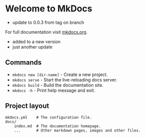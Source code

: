 # Welcome to MkDocs

- update to 0.0.3 from tag on branch

For full documentation visit [mkdocs.org](https://www.mkdocs.org).

- added to a new version
- just another update

## Commands

- `mkdocs new [dir-name]` - Create a new project.
- `mkdocs serve` - Start the live-reloading docs server.
- `mkdocs build` - Build the documentation site.
- `mkdocs -h` - Print help message and exit.

## Project layout

    mkdocs.yml    # The configuration file.
    docs/
        index.md  # The documentation homepage.
        ...       # Other markdown pages, images and other files.
